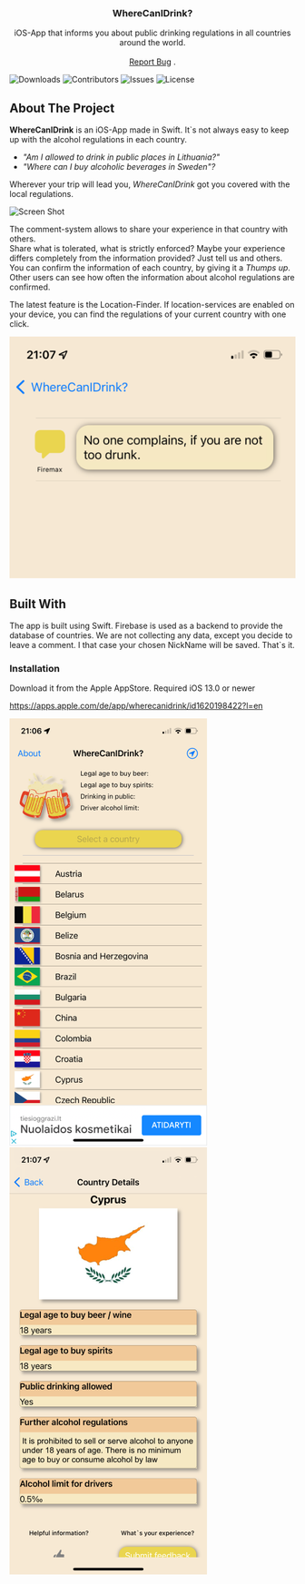 <br/>
<p align="center">
  <h3 align="center">WhereCanIDrink?</h3>

  <p align="center">
    iOS-App that informs you about public drinking regulations in all countries around the world.
    <br/>
    <br/>
    <a href="https://github.com/schech1/WhereCanIDrink/issues">Report Bug</a>
    .
  </p>
</p>

![Downloads](https://img.shields.io/github/downloads/schech1/WhereCanIDrink/total) ![Contributors](https://img.shields.io/github/contributors/schech1/WhereCanIDrink?color=dark-green) ![Issues](https://img.shields.io/github/issues/schech1/WhereCanIDrink) ![License](https://img.shields.io/github/license/schech1/WhereCanIDrink) 

## About The Project




**WhereCanIDrink** is an iOS-App made in Swift. 
It`s not always easy to keep up with the alcohol regulations in each country. 

+ *"Am I allowed to drink in public places in Lithuania?"*
+ *"Where can I buy alcoholic beverages in Sweden"?*

Wherever your trip will lead you, *WhereCanIDrink* got you covered with the local regulations.

![Screen Shot](https://github.com/schech1/WhereCanIDrink/blob/main/app_animated.gif)



The comment-system allows to share your experience in that country with others.  
Share what is tolerated, what is strictly enforced? 
Maybe your experience differs completely from the information provided? Just tell us and others.
You can confirm the information of each country, by giving it a *Thumps up*. Other users can see how often the information about alcohol regulations are confirmed.

The latest feature is the Location-Finder.
If location-services are enabled on your device, you can find the regulations of your current country with one click.

![Screen Shot](https://github.com/schech1/WhereCanIDrink/blob/main/image2_small.png)

## Built With

The app is built using Swift. Firebase is used as a backend to provide the database of countries. 
We are not collecting any data, except you decide to leave a comment.
I that case your chosen NickName will be saved.
That`s it.

### Installation

Download it from the Apple AppStore.
Required iOS 13.0 or newer

https://apps.apple.com/de/app/wherecanidrink/id1620198422?l=en


![Screen Shot](https://github.com/schech1/WhereCanIDrink/blob/main/image0.png)![Screen Shot](https://github.com/schech1/WhereCanIDrink/blob/main/image1.png)
